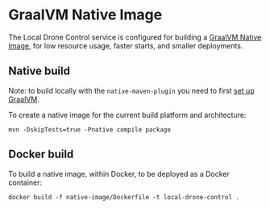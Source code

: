 # GraalVM Native Image

The Local Drone Control service is configured for building a [GraalVM Native Image], for low
resource usage, faster starts, and smaller deployments.

[GraalVM Native Image]: https://www.graalvm.org/latest/reference-manual/native-image/


## Native build

Note: to build locally with the `native-maven-plugin` you need to first [set up GraalVM].

[set up GraalVM]: https://www.graalvm.org/latest/docs/getting-started/

To create a native image for the current build platform and architecture:

```
mvn -DskipTests=true -Pnative compile package
```


## Docker build

To build a native image, within Docker, to be deployed as a Docker container:

```
docker build -f native-image/Dockerfile -t local-drone-control .
```
